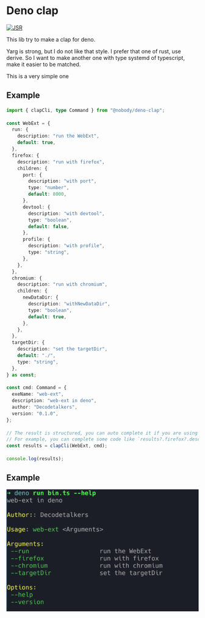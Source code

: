 # Deno clap

[![JSR](https://jsr.io/badges/@nobody/deno-clap)](https://jsr.io/@nobody/deno-clap)

This lib try to make a clap for deno.

Yarg is strong, but I do not like that style. I prefer that one of rust, use
derive. So I want to make another one with type systemd of typescript, make it
easier to be matched.

This is a very simple one

## Example

```typescript
import { clapCli, type Command } from "@nobody/deno-clap";

const WebExt = {
  run: {
    description: "run the WebExt",
    default: true,
  },
  firefox: {
    description: "run with firefox",
    children: {
      port: {
        description: "with port",
        type: "number",
        default: 8000,
      },
      devtool: {
        description: "with devtool",
        type: "boolean",
        default: false,
      },
      profile: {
        description: "with profile",
        type: "string",
      },
    },
  },
  chromium: {
    description: "run with chromium",
    children: {
      newDataDir: {
        description: "withNewDataDir",
        type: "boolean",
        default: true,
      },
    },
  },
  targetDir: {
    description: "set the targetDir",
    default: "./",
    type: "string",
  },
} as const;

const cmd: Command = {
  exeName: "web-ext",
  description: "web-ext in deno",
  author: "Decodetalkers",
  version: "0.1.0",
};

// The result is structured, you can auto complete it if you are using denols.
// For example, you can complete some code like `results?.firefox?.description`
const results = clapCli(WebExt, cmd);

console.log(results);
```

## Example

![show](./images/show.png)
